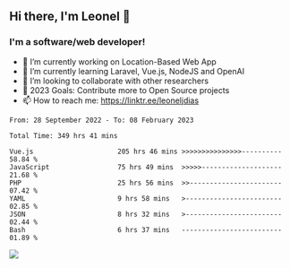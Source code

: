## Hi there, I'm Leonel 👋

### I'm a software/web developer!
- 🔭 I’m currently working on Location-Based Web App
- 🌱 I’m currently learning Laravel, Vue.js, NodeJS and OpenAI
- 👯 I’m looking to collaborate with other researchers
- 🥅 2023 Goals: Contribute more to Open Source projects
- 📫 How to reach me: https://linktr.ee/leoneljdias

<!--START_SECTION:waka-->

```text
From: 28 September 2022 - To: 08 February 2023

Total Time: 349 hrs 41 mins

Vue.js                     205 hrs 46 mins >>>>>>>>>>>>>>>----------   58.84 %
JavaScript                 75 hrs 49 mins  >>>>>--------------------   21.68 %
PHP                        25 hrs 56 mins  >>-----------------------   07.42 %
YAML                       9 hrs 58 mins   >------------------------   02.85 %
JSON                       8 hrs 32 mins   >------------------------   02.44 %
Bash                       6 hrs 37 mins   -------------------------   01.89 %
```

<!--END_SECTION:waka-->

![](https://komarev.com/ghpvc/?username=leoneljdias&color=blue&style=flat-square)
